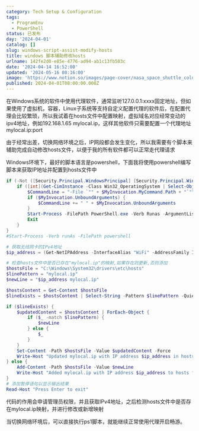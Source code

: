 ```yaml
---
category: Tech Setup & Configuration
tags:
  - ProgramEnv
  - PowerShell
status: 已发布
day: '2024-04-01'
catalog: []
slug: windows-script-assist-modify-hosts
title: windows 脚本辅助修改hosts
urlname: 142fe2d0-e85e-4776-ad94-ab1c13fb503c
date: '2024-04-14 16:52:00'
updated: '2024-05-16 00:16:00'
image: 'https://www.notion.so/images/page-cover/nasa_space_shuttle_columbia_and_sunrise.jpg'
published: 2024-04-01T08:00:00.000Z
---
```


在Windows系统的软件中使用代理软件，通常监听127.0.0.1:xxxx固定地址，但如果使用了虚拟机，容器，Linux子系统等支持自定义配置代理的软件后，在配置代理会比较繁琐，所以我试着在hosts文件中配置映射，虚拟域名对应经常变动的ipv4地址，例如192.168.1.65 mylocal.ip，这样其他软件只需要配置一个代理地址 mylocal.ip:port


由于经常出差，切换网络环境之后，IP网段都会发生变化，所以我需要有个脚本来辅助完成自动修改hosts文件，以便于我的所有软件都可以正常走代理请求


Windows环境下，最好的脚本语言是powershell，下面我将使用powershell编写脚本来获取IP地址并配置到hosts文件中


```powershell
if (-Not ([Security.Principal.WindowsPrincipal] [Security.Principal.WindowsIdentity]::GetCurrent()).IsInRole([Security.Principal.WindowsBuiltInRole] 'Administrator')) {
    if ([int](Get-CimInstance -Class Win32_OperatingSystem | Select-Object -ExpandProperty BuildNumber) -ge 6000) {
        $CommandLine = "-File `"" + $MyInvocation.MyCommand.Path + "`""
        if ($MyInvocation.UnboundArguments) {
            $CommandLine += " " + $MyInvocation.UnboundArguments
        }
        Start-Process -FilePath PowerShell.exe -Verb Runas -ArgumentList $CommandLine
        Exit
    }
}
#Start-Process -Verb runAs -FilePath powershell

# 获取无线网卡的IPv4地址
$ip_address = (Get-NetIPAddress -InterfaceAlias "WiFi" -AddressFamily IPv4).IPAddress

# 检查hosts文件中是否已存在"mylocal.ip"的映射,如果存在则更新,否则添加
$hostsFile = "C:\Windows\System32\drivers\etc\hosts"
$linePattern = "mylocal.ip"
$newLine = "$ip_address mylocal.ip"

$hostsContent = Get-Content $hostsFile
$lineExists = $hostsContent | Select-String -Pattern $linePattern -Quiet

if ($lineExists) {
    $updatedContent = $hostsContent | ForEach-Object {
        if ($_ -match $linePattern) {
            $newLine
        } else {
            $_
        }
    }
    Set-Content -Path $hostsFile -Value $updatedContent -Force
    Write-Host "Updated mylocal.ip with IP address $ip_address in hosts file."
} else {
    Add-Content -Path $hostsFile -Value $newLine
    Write-Host "Added mylocal.ip with IP address $ip_address to hosts file."
}
# 添加暂停语句以显示输出结果
Read-Host "Press Enter to exit"
```


代码的作用会申请管理员权限，并且获取IPv4地址，之后检测hosts文件中是否存在mylocal.ip映射，并进行修改或新增映射


当切换网络环境后，可以直接执行ps1脚本，就能继续正常使用代理开启畅游。


